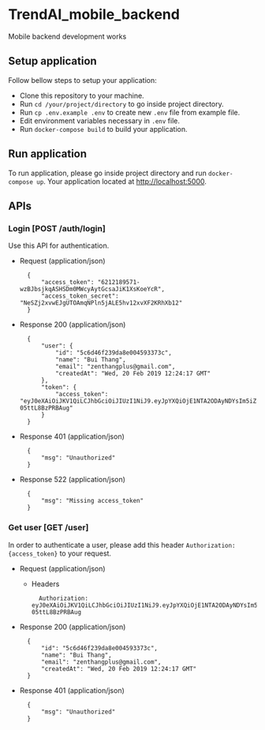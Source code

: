 # TrendAI_mobile_backend
Mobile backend development works

## Setup application
Follow bellow steps to setup your application:

- Clone this repository to your machine.
- Run `cd /your/project/directory` to go inside project directory.
- Run `cp .env.example .env` to create new `.env` file from example file.
- Edit environment variables necessary in `.env` file.
- Run `docker-compose build` to build your application.

## Run application

To run application, please go inside project directory and run `docker-compose up`.
Your application located at [http://localhost:5000](http://localhost:5000). 

## APIs
### Login [POST /auth/login]
Use this API for authentication.

+ Request (application/json)

        {
            "access_token": "6212189571-wzBJbsjkqASHSDm0MWcyAytGcsaJiK1XsKoeYcR",
            "access_token_secret": "NeSZj2xvwEJgUTOAmqNPln5jALE5hv12xvXF2KRhXb12"
        }

+ Response 200 (application/json)

        {
            "user": {
                "id": "5c6d46f239da8e004593373c",
                "name": "Bui Thang",
                "email": "zenthangplus@gmail.com",
                "createdAt": "Wed, 20 Feb 2019 12:24:17 GMT"
            },
            "token": {
                "access_token": "eyJ0eXAiOiJKV1QiLCJhbGciOiJIUzI1NiJ9.eyJpYXQiOjE1NTA2ODAyNDYsIm5iZiI6MTU1MDY4MDI0NiwianRpIjoiNGU0OGRhOTUtZDEyMS00MmViLWE4MWQtNGE4YmUzNzQ1NDNkIiwiZXhwIjoxNTUwNjgxMTQ2LCJpZGVudGl0eSI6IjVjNmQ0NmYyMzlkYThlMDA0NTkzMzczYyIsImZyZXNoIjpmYWxzZSwidHlwZSI6ImFjY2VzcyJ9.qAuvOPCQVr3YAFuD6B4RmqLmEokv-05ttL8BzPRBAug"
            }
        }

+ Response 401 (application/json)

        {
            "msg": "Unauthorized"
        }

+ Response 522 (application/json)

        {
            "msg": "Missing access_token"
        }

### Get user [GET /user]

In order to authenticate a user, please add this header ``Authorization: {access_token}`` to your request.

+ Request (application/json)

    + Headers
        
            Authorization: eyJ0eXAiOiJKV1QiLCJhbGciOiJIUzI1NiJ9.eyJpYXQiOjE1NTA2ODAyNDYsIm5iZiI6MTU1MDY4MDI0NiwianRpIjoiNGU0OGRhOTUtZDEyMS00MmViLWE4MWQtNGE4YmUzNzQ1NDNkIiwiZXhwIjoxNTUwNjgxMTQ2LCJpZGVudGl0eSI6IjVjNmQ0NmYyMzlkYThlMDA0NTkzMzczYyIsImZyZXNoIjpmYWxzZSwidHlwZSI6ImFjY2VzcyJ9.qAuvOPCQVr3YAFuD6B4RmqLmEokv-05ttL8BzPRBAug
            

+ Response 200 (application/json)

        {
            "id": "5c6d46f239da8e004593373c",
            "name": "Bui Thang",
            "email": "zenthangplus@gmail.com",
            "createdAt": "Wed, 20 Feb 2019 12:24:17 GMT"
        }

+ Response 401 (application/json)

        {
            "msg": "Unauthorized"
        }

